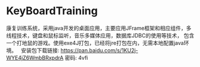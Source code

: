 # KeyBoardTraining
康复训练系统，采用java开发的桌面应用，主要应用JFrame框架和相应组件，多线程技术，键盘和鼠标监听，音乐多媒体应用，数据库JDBC的使用等技术，
包含一个打地鼠的游戏。使用exe4J打包，已经将jre打包在内，无需本地配置java环境。
 
安装包下载链接: https://pan.baidu.com/s/1KU2j-WYE4jZ6WmbBRxpdrA 密码: 4vfi

 
